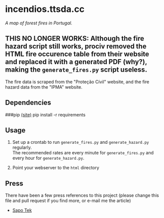 incendios.ttsda.cc
==================
*A map of forest fires in Portugal.*

**THIS NO LONGER WORKS:** Although the fire hazard script still works, prociv removed the HTML fire occurence table from their website and replaced it with a generated PDF (why?), making the `generate_fires.py` script useless.
---

The fire data is scraped from the "Proteção Cívil" website, and the fire hazard data from the "IPMA" website.

Dependencies
----------

###pip [(site)](http://pip-installer.org)
    pip install -r requirements

Usage
-----
1. Set up a crontab to run `generate_fires.py` and `generate_hazard.py` regularly.  
The recommended rates are every minute for `generate_fires.py` and every hour for `generate_hazard.py`.

2. Point your webserver to the `html` directory

Press
-----
There have been a few press references to this project (please change this file and pull request if you find more, or e-mail me the article)

* [Sapo Tek](http://tek.sapo.pt/tek_mobile/apps/aplicacao_localiza_incendios_no_mapa_do_pais_1338121.html)
